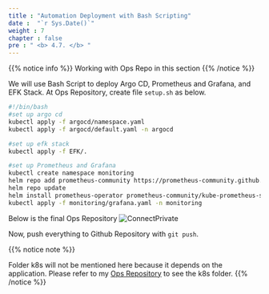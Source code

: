 ```yaml
---
title : "Automation Deployment with Bash Scripting"
date :  "`r Sys.Date()`" 
weight : 7 
chapter : false
pre : " <b> 4.7. </b> "
---
```


{{% notice info %}}
Working with Ops Repo in this section 
{{% /notice %}}

We will use Bash Script to deploy Argo CD, Prometheus and Grafana, and EFK Stack. At Ops Repository, create file `setup.sh` as below.

```sh
#!/bin/bash
#set up argo cd
kubectl apply -f argocd/namespace.yaml
kubectl apply -f argocd/default.yaml -n argocd

#set up efk stack
kubectl apply -f EFK/.

#set up Prometheus and Grafana
kubectl create namespace monitoring
helm repo add prometheus-community https://prometheus-community.github.io/helm-charts
helm repo update
helm install prometheus-operator prometheus-community/kube-prometheus-stack -n monitoring
kubectl apply -f monitoring/grafana.yaml -n monitoring
```
Below is the final Ops Repository
![ConnectPrivate](/images/4-cicd/4.7-BashScript/tree.png)

Now, push everything to Github Repository with `git push`.

{{% notice note %}}

Folder k8s will not be mentioned here because it depends on the application. Please refer to my [Ops Repository]() to see the k8s folder.
{{% /notice %}}